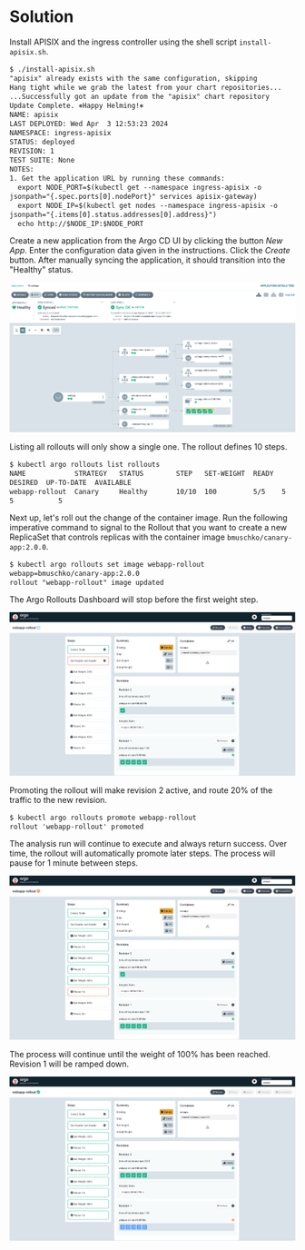 # Solution

Install APISIX and the ingress controller using the shell script `install-apisix.sh`.

```
$ ./install-apisix.sh
"apisix" already exists with the same configuration, skipping
Hang tight while we grab the latest from your chart repositories...
...Successfully got an update from the "apisix" chart repository
Update Complete. ⎈Happy Helming!⎈
NAME: apisix
LAST DEPLOYED: Wed Apr  3 12:53:23 2024
NAMESPACE: ingress-apisix
STATUS: deployed
REVISION: 1
TEST SUITE: None
NOTES:
1. Get the application URL by running these commands:
  export NODE_PORT=$(kubectl get --namespace ingress-apisix -o jsonpath="{.spec.ports[0].nodePort}" services apisix-gateway)
  export NODE_IP=$(kubectl get nodes --namespace ingress-apisix -o jsonpath="{.items[0].status.addresses[0].address}")
  echo http://$NODE_IP:$NODE_PORT
```

Create a new application from the Argo CD UI by clicking the button _New App_. Enter the configuration data given in the instructions. Click the _Create_ button. After manually syncing the application, it should transition into the "Healthy" status.

![canary-initial-ui](./imgs/canary-initial-ui.png)

Listing all rollouts will only show a single one. The rollout defines 10 steps.

```
$ kubectl argo rollouts list rollouts
NAME            STRATEGY   STATUS        STEP   SET-WEIGHT  READY  DESIRED  UP-TO-DATE  AVAILABLE
webapp-rollout  Canary     Healthy       10/10  100         5/5    5        5           5
```

Next up, let's roll out the change of the container image. Run the following imperative command to signal to the Rollout that you want to create a new ReplicaSet that controls replicas with the container image `bmuschko/canary-app:2.0.0`.

```
$ kubectl argo rollouts set image webapp-rollout webapp=bmuschko/canary-app:2.0.0
rollout "webapp-rollout" image updated
```

The Argo Rollouts Dashboard will stop before the first weight step.

![canary-image-change-ui](./imgs/canary-image-change-ui.png)

Promoting the rollout will make revision 2 active, and route 20% of the traffic to the new revision.

```
$ kubectl argo rollouts promote webapp-rollout
rollout 'webapp-rollout' promoted
```

The analysis run will continue to execute and always return success. Over time, the rollout will automatically promote later steps. The process will pause for 1 minute between steps.

![canary-continuous-promotion-ui](./imgs/canary-continuous-promotion-ui.png)

The process will continue until the weight of 100% has been reached. Revision 1 will be ramped down.

![canary-final-ui](./imgs/canary-final-ui.png)